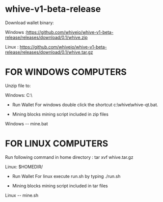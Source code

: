 # whive-v1-beta-release

Download wallet binary:

Windows :https://github.com/whiveio/whive-v1-beta-release/releases/download/0.1/whive.zip

Linux : https://github.com/whiveio/whive-v1-beta-release/releases/download/0.1/whive.tar.gz

# FOR WINDOWS COMPUTERS
Unzip file to:

Windows: C:\

* Run Wallet
For windows double click the shortcut c:\whive\whive-qt.bat.

* Mining blocks
mining script included in zip files

Windows -- mine.bat

# FOR LINUX COMPUTERS
Run following command in home directory : tar xvf whive.tar.gz 

Linux: $HOMEDIR/

* Run Wallet
For linux execute run.sh by typing  ./run.sh

* Mining blocks
mining script included in tar files

Linux -- mine.sh

